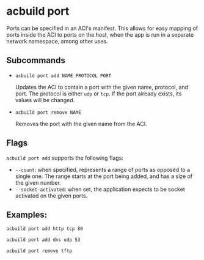 # acbuild port

Ports can be specified in an ACI's manifest. This allows for easy mapping of
ports inside the ACI to ports on the host, when the app is run in a separate
network namespace, among other uses.

## Subcommands

* `acbuild port add NAME PROTOCOL PORT`

  Updates the ACI to contain a port with the given name, protocol, and port.
  The protocol is either `udp` or `tcp`. If the port already exists, its values
  will be changed.

* `acbuild port remove NAME`

  Removes the port with the given name from the ACI.

## Flags

`acbuild port add` supports the following flags:

- `--count`: when specified, represents a range of ports as opposed to a single
  one. The range starts at the port being added, and has a size of the given
  number.
- `--socket-activated`: when set, the application expects to be socket
  activated on the given ports.

## Examples:

```bash
acbuild port add http tcp 80

acbuild port add dns udp 53

acbuild port remove tftp
```
